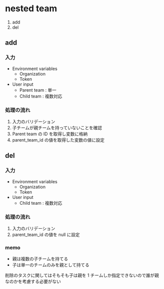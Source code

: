 # nested team

1. add
1. del

## add

### 入力

- Environment variables
  - Organization
  - Token
- User input
  - Parent team : 単一
  - Child team : 複数対応

### 処理の流れ

1. 入力のバリデーション
1. 子チームが親チームを持っていないことを確認
1. Parent team の ID を取得し変数に格納
1. parent_team_id の値を取得した変数の値に設定

## del

### 入力

- Environment variables
  - Organization
  - Token
- User input
  - Child team : 複数対応

### 処理の流れ

1. 入力のバリデーション
1. parent_team_id の値を null に設定

### memo

- 親は複数の子チームを持てる
- 子は単一のチームのみを親として持てる

削除のタスクに関してはそもそも子は親を 1 チームしか指定できないので誰が親なのかを考慮する必要がない
